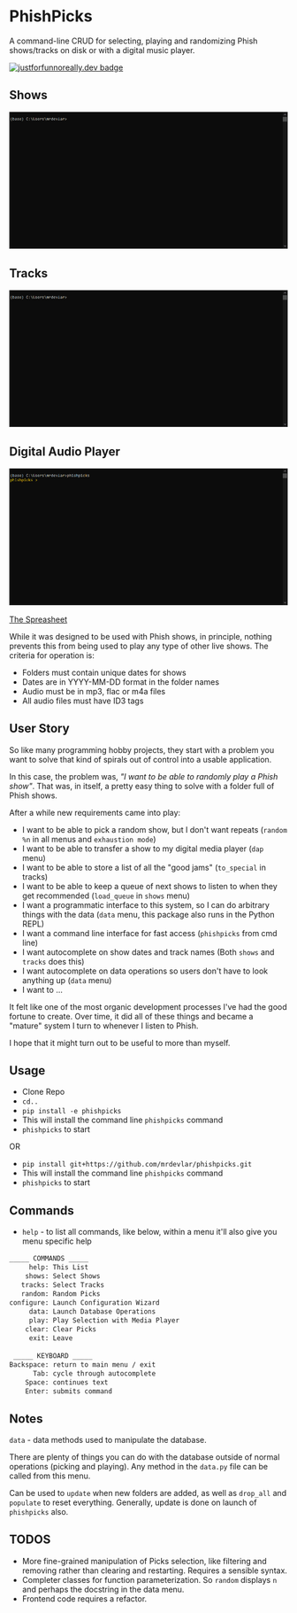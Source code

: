 # PhishPicks

A command-line CRUD for selecting, playing and randomizing Phish shows/tracks on disk or with a digital music player.

[![justforfunnoreally.dev badge](https://img.shields.io/badge/justforfunnoreally-dev-9ff)](https://justforfunnoreally.dev)

## Shows

![Shows Operation](shows.gif)

## Tracks
![Tracks Operation](tracks.gif)

## Digital Audio Player
![DAP Operation](dap.gif)


[The Spreasheet](https://docs.google.com/spreadsheets/u/0/d/1yAXu83gJBz08cW5OXoqNuN1IbvDXD2vCrDKj4zn1qmU/htmlview?pli=1#)

While it was designed to be used with Phish shows, in principle, nothing prevents this from being used to play any type of other live shows. The criteria for operation is:
- Folders must contain unique dates for shows
- Dates are in YYYY-MM-DD format in the folder names
- Audio must be in mp3, flac or m4a files
- All audio files must have ID3 tags

## User Story

So like many programming hobby projects, they start with a problem you want to solve that kind of spirals out of control into a usable application.

In this case, the problem was, _"I want to be able to randomly play a Phish show"_. That was, in itself, a pretty easy thing to solve with a folder full of Phish shows. 

After a while new requirements came into play:

- I want to be able to pick a random show, but I don't want repeats (`random %n` in all menus and `exhaustion mode`)
- I want to be able to transfer a show to my digital media player (`dap` menu)
- I want to be able to store a list of all the "good jams" (`to_special` in tracks)
- I want to be able to keep a queue of next shows to listen to when they get recommended (`load_queue` in `shows` menu)
- I want a programmatic interface to this system, so I can do arbitrary things with the data (`data` menu, this package also runs in the Python REPL)
- I want a command line interface for fast access (`phishpicks` from cmd line)
- I want autocomplete on show dates and track names (Both `shows` and `tracks` does this)
- I want autocomplete on data operations so users don't have to look anything up (`data` menu)
- I want to ...

It felt like one of the most organic development processes I've had the good fortune to create. Over time, it did all of these things and became a "mature" system I turn to whenever I listen to Phish.

I hope that it might turn out to be useful to more than myself. 

## Usage

- Clone Repo
- `cd..`
- `pip install -e phishpicks`
- This will install the command line `phishpicks` command
- `phishpicks` to start

OR
- `pip install git+https://github.com/mrdevlar/phishpicks.git`
- This will install the command line `phishpicks` command
- `phishpicks` to start

## Commands
- `help` - to list all commands, like below, within a menu it'll also give you menu specific help
```
_____ COMMANDS _____
     help: This List
    shows: Select Shows
   tracks: Select Tracks
   random: Random Picks
configure: Launch Configuration Wizard
     data: Launch Database Operations
     play: Play Selection with Media Player
    clear: Clear Picks
     exit: Leave

 _____ KEYBOARD _____
Backspace: return to main menu / exit
      Tab: cycle through autocomplete
    Space: continues text
    Enter: submits command
```

## Notes
`data` - data methods used to manipulate the database.

There are plenty of things you can do with the database outside of normal operations (picking and playing). Any method in the `data.py` file can be called from this menu.

Can be used to `update` when new folders are added, as well as `drop_all` and `populate` to reset everything. Generally, update is done on launch of `phishpicks` also. 

## TODOS
- More fine-grained manipulation of Picks selection, like filtering and removing rather than clearing and restarting. Requires a sensible syntax.
- Completer classes for function parameterization. So `random` displays `n` and perhaps the docstring in the data menu.
- Frontend code requires a refactor. 